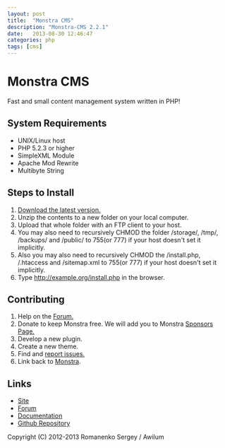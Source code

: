 ```yaml
---
layout: post
title:  "Monstra CMS"
description: "Monstra-CMS 2.2.1"
date:   2013-08-30 12:46:47
categories: php
tags: [cms]
---
```


# Monstra CMS
Fast and small content management system written in PHP!

## System Requirements
- UNIX/Linux host
- PHP 5.2.3 or higher
- SimpleXML Module
- Apache Mod Rewrite
- Multibyte String

## Steps to Install
1. [Download the latest version.](http://monstra.org/download)
2. Unzip the contents to a new folder on your local computer.
3. Upload that whole folder with an FTP client to your host.
4. You may also need to recursively CHMOD the folder /storage/, /tmp/, /backups/ and /public/ to 755(or 777) if your host doesn't set it implicitly.
5. Also you may also need to recursively CHMOD the /install.php, /.htaccess and /sitemap.xml to 755(or 777) if your host doesn't set it implicitly.
6. Type http://example.org/install.php in the browser.

## Contributing
1. Help on the [Forum.](http://forum.monstra.org)
2. Donate to keep Monstra free. We will add you to Monstra [Sponsors Page.](http://monstra.org/contribute/sponsors)
3. Develop a new plugin.
4. Create a new theme.
5. Find and [report issues.](https://github.com/MonstraLab/monstra-cms/issues)
6. Link back to [Monstra](http://monstra.org).

## Links
- [Site](http://monstra.org)
- [Forum](http://forum.monstra.org)
- [Documentation](http://monstra.org/documentation)
- [Github Repository](https://github.com/MonstraLab/monstra-cms)

Copyright (C) 2012-2013 Romanenko Sergey / Awilum